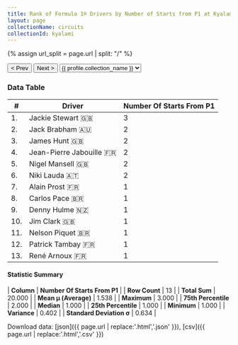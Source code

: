```yaml
---
title: Rank of Formula 1® Drivers by Number of Starts from P1 at Kyalami
layout: page
collectionName: circuits
collectionId: kyalami
---
```


{% assign url_split = page.url | split: "/" %}
<div id="collection-navigation">
<button onclick="selector.options[selector.selectedIndex-1].value && (window.location = selector.options[selector.selectedIndex-1].value);">&lt; Prev</button>
<button onclick="selector.options[selector.selectedIndex+1].value && (window.location = selector.options[selector.selectedIndex+1].value);">Next &gt;</button>
<select id="selector" onchange="this.options[this.selectedIndex].value && (window.location = this.options[this.selectedIndex].value);">
  {% for collectionId in site.data[page.collectionName].refs %}
    {% if collectionId == page.collectionId %}
      {% assign selected = "selected" %}
    {% else %}
      {% assign selected = "" %}
    {% endif %}
    {% assign profile = site.data[page.collectionName][collectionId].profile %}
    <option value="/f1/{{ page.collectionName }}/{{ collectionId }}/{{ url_split[4] }}" {{ selected }}>{{ profile.collection_name }}</option>
  {% endfor %}
</select>
</div>

<canvas id="chart" width="400" height="180"></canvas>
<script>
var data = {
    "datasets": [
        {
            "backgroundColor": [
                "#9C8E8D",
                "#9C8E8D",
                "#9C8E8D",
                "#9C8E8D",
                "#9C8E8D",
                "#9C8E8D",
                "#9C8E8D",
                "#9C8E8D",
                "#9C8E8D",
                "#9C8E8D",
                "#9C8E8D",
                "#9C8E8D",
                "#9C8E8D"
            ],
            "borderColor": [
                "#1D181E",
                "#1D181E",
                "#1D181E",
                "#1D181E",
                "#1D181E",
                "#1D181E",
                "#1D181E",
                "#1D181E",
                "#1D181E",
                "#1D181E",
                "#1D181E",
                "#1D181E",
                "#1D181E"
            ],
            "borderWidth": 1,
            "data": [
                3.0,
                2.0,
                2.0,
                2.0,
                2.0,
                2.0,
                1.0,
                1.0,
                1.0,
                1.0,
                1.0,
                1.0,
                1.0
            ],
            "label": "Number Of Starts From P1"
        }
    ],
    "labels": [
        "Jackie Stewart",
        "Jack Brabham",
        "James Hunt",
        "Jean-Pierre Jabouille",
        "Nigel Mansell",
        "Niki Lauda",
        "Alain Prost",
        "Carlos Pace",
        "Denny Hulme",
        "Jim Clark",
        "Nelson Piquet",
        "Patrick Tambay",
        "René Arnoux"
    ]
};
var options = {
  legend: {
    display: false
  },
  scales: {
    xAxes: [{
      ticks: {
        beginAtZero: true,
        maxRotation: 180,
        display: window.innerWidth > 800
      }
    }],
    yAxes: [{
      ticks: {
        beginAtZero: true
      }
    }]
  },
  onResize: function(chart, size) {
    chart.options.scales.xAxes[0].ticks.display = size.width > 800;
  }
};
var chart = new Chart("chart", {
    data: data,
    type: 'bar',
    options: options
});
</script>



### Data Table

| # | Driver | Number Of Starts From P1 |
|--|--|--|
| 1. | Jackie Stewart 🇬🇧 | 3 |
| 2. | Jack Brabham 🇦🇺 | 2 |
| 3. | James Hunt 🇬🇧 | 2 |
| 4. | Jean-Pierre Jabouille 🇫🇷 | 2 |
| 5. | Nigel Mansell 🇬🇧 | 2 |
| 6. | Niki Lauda 🇦🇹 | 2 |
| 7. | Alain Prost 🇫🇷 | 1 |
| 8. | Carlos Pace 🇧🇷 | 1 |
| 9. | Denny Hulme 🇳🇿 | 1 |
| 10. | Jim Clark 🇬🇧 | 1 |
| 11. | Nelson Piquet 🇧🇷 | 1 |
| 12. | Patrick Tambay 🇫🇷 | 1 |
| 13. | René Arnoux 🇫🇷 | 1 |

#### Statistic Summary

| **Column** | **Number Of Starts From P1** |
| **Row Count** | 13 |
| **Total Sum** | 20.000 |
| **Mean μ (Average)** | 1.538 |
| **Maximum** | 3.000 |
| **75th Percentile** | 2.000 |
| **Median** | 1.000 |
| **25th Percentile** | 1.000 |
| **Minimum** | 1.000 |
| **Variance** | 0.402 |
| **Standard Deviation σ** | 0.634 |

Download data: [json]({{ page.url | replace:'.html','.json' }}), [csv]({{ page.url | replace:'.html','.csv' }})
